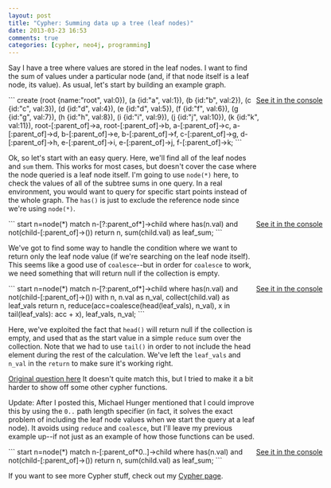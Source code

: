 ```yaml
---
layout: post
title: "Cypher: Summing data up a tree (leaf nodes)"
date: 2013-03-23 16:53
comments: true
categories: [cypher, neo4j, programming]
---
```

Say I have a tree where values are stored in the leaf nodes. I want to find the sum of values under a particular node (and, if that node itself is a leaf node, its value). As usual, let's start by building an example graph.

<!-- more -->
<div>
<a target="_blank" style="position:absolute;right:100px" href="http://console.neo4j.org/r/qci94h">See it in the console</a>
```
create (root {name:"root", val:0}), (a {id:"a", val:1}), 
(b {id:"b", val:2}), (c {id:"c", val:3}), (d {id:"d", val:4}), 
(e {id:"d", val:5}), (f {id:"f", val:6}), (g {id:"g", val:7}), 
(h {id:"h", val:8}), (i {id:"i", val:9}), (j {id:"j", val:10}), (k {id:"k", val:11}),
root-[:parent_of]->a, root-[:parent_of]->b, a-[:parent_of]->c, a-[:parent_of]->d,
b-[:parent_of]->e, b-[:parent_of]->f, c-[:parent_of]->g, d-[:parent_of]->h,
e-[:parent_of]->i, e-[:parent_of]->j, f-[:parent_of]->k;
```
</div>

Ok, so let's start with an easy query. Here, we'll find all of the leaf nodes and `sum` them. This works for most cases, but doesn't cover the case where the node queried is a leaf node itself. I'm going to use `node(*)` here, to check the values of all of the subtree sums in one query. In a real environment, you would want to query for specific start points instead of the whole graph. The `has()` is just to exclude the reference node since we're using `node(*)`.

<div>
<a target="_blank" style="position:absolute;right:100px" href="http://console.neo4j.org/r/9ugpig">See it in the console</a>
```
start n=node(*) 
match n-[?:parent_of*]->child 
where has(n.val) and not(child-[:parent_of]->()) 
return n, sum(child.val) as leaf_sum;
```
</div>

We've got to find some way to handle the condition where we want to return only the leaf node value (if we're searching on the leaf node itself). This seems like a good use of `coalesce`--but in order for `coalesce` to work, we need something that will return null if the collection is empty.

<div>
<a target="_blank" style="position:absolute;right:100px" href="http://console.neo4j.org/r/srxxs6">See it in the console</a>
```
start n=node(*) 
match n-[?:parent_of*]->child 
where has(n.val) and not(child-[:parent_of]->()) 
with n, n.val as n_val, collect(child.val) as leaf_vals 
return n, reduce(acc=coalesce(head(leaf_vals), n_val), x in tail(leaf_vals): acc + x), leaf_vals, n_val;
```
</div>

Here, we've exploited the fact that `head()` will return null if the collection is empty, and used that as the start value in a simple `reduce` sum over the collection. Note that we had to use `tail()` in order to not include the head element during the rest of the calculation. We've left the `leaf_vals` and `n_val` in the `return` to make sure it's working right.

[Original question here](http://stackoverflow.com/questions/15590800/summing-data-up-a-tree-data-structure-in-a-graph-database) It doesn't quite match this, but I tried to make it a bit harder to show off some other cypher functions.

Update: After I posted this, Michael Hunger mentioned that I could improve this by using the `0..` path length specifier (in fact, it solves the exact problem of including the leaf node values when we start the query at a leaf node). It avoids using `reduce` and `coalesce`, but I'll leave my previous example up--if not just as an example of how those functions can be used.

<div>
<a target="_blank" style="position:absolute;right:100px" href="http://console.neo4j.org/r/5fd0z">See it in the console</a>
```
start n=node(*) 
match n-[:parent_of*0..]->child 
where has(n.val) and not(child-[:parent_of]->()) 
return n, sum(child.val) as leaf_sum;
```
</div>

If you want to see more Cypher stuff, check out my [Cypher page](/cypher).
